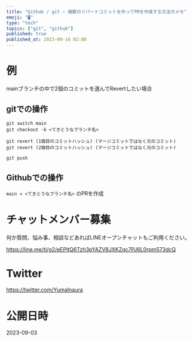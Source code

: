 ```yaml
---
title: "Github / git – 複数のリバートコミットを作ってPRを作成する方法のメモ"
emoji: "🖥"
type: "tech"
topics: ["git", "github"]
published: true
published_at: 2023-09-16 02:00
---
```


# 例

mainブランチの中で2個のコミットを選んでRevertしたい場合

## gitでの操作

```
git switch main
git checkout -b <てきとうなブランチ名>

git revert (1個目のコミットハッシュ) (マージコミットではなく元のコミット)
git revert (2個目のコミットハッシュ) (マージコミットではなく元のコミット)

git push
```



## Githubでの操作

`main < <てきとうなブランチ名>` のPRを作成



# チャットメンバー募集


何か質問、悩み事、相談などあればLINEオープンチャットもご利用ください。

https://line.me/ti/g2/eEPltQ6Tzh3pYAZV8JXKZqc7PJ6L0rpm573dcQ


# Twitter

https://twitter.com/YumaInaura


# 公開日時

2023-09-03
